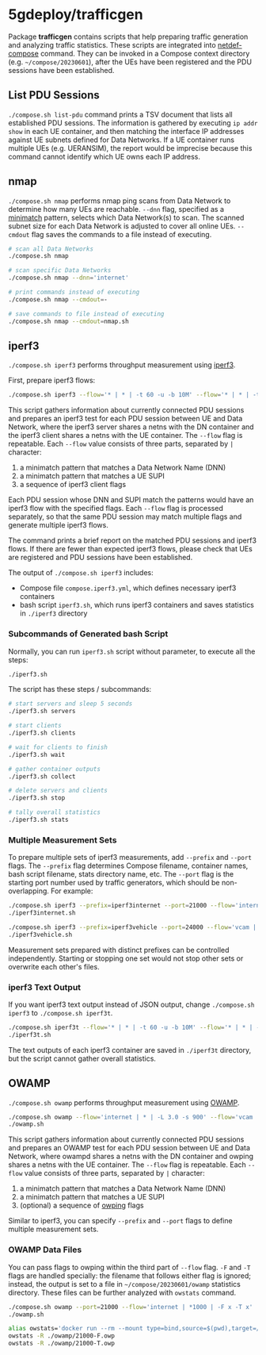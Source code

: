 # 5gdeploy/trafficgen

Package **trafficgen** contains scripts that help preparing traffic generation and analyzing traffic statistics.
These scripts are integrated into [netdef-compose](../netdef-compose/README.md) command.
They can be invoked in a Compose context directory (e.g. `~/compose/20230601`), after the UEs have been registered and the PDU sessions have been established.

## List PDU Sessions

`./compose.sh list-pdu` command prints a TSV document that lists all established PDU sessions.
The information is gathered by executing `ip addr show` in each UE container, and then matching the interface IP addresses against UE subnets defined for Data Networks.
If a UE container runs multiple UEs (e.g. UERANSIM), the report would be imprecise because this command cannot identify which UE owns each IP address.

## nmap

`./compose.sh nmap` performs nmap ping scans from Data Network to determine how many UEs are reachable.
`--dnn` flag, specified as a [minimatch](https://www.npmjs.com/package/minimatch) pattern, selects which Data Network(s) to scan.
The scanned subnet size for each Data Network is adjusted to cover all online UEs.
`--cmdout` flag saves the commands to a file instead of executing.

```bash
# scan all Data Networks
./compose.sh nmap

# scan specific Data Networks
./compose.sh nmap --dnn='internet'

# print commands instead of executing
./compose.sh nmap --cmdout=-

# save commands to file instead of executing
./compose.sh nmap --cmdout=nmap.sh
```

## iperf3

`./compose.sh iperf3` performs throughput measurement using [iperf3](https://software.es.net/iperf/).

First, prepare iperf3 flows:

```bash
./compose.sh iperf3 --flow='* | * | -t 60 -u -b 10M' --flow='* | * | -t 60 -u -b 10M -R'
```

This script gathers information about currently connected PDU sessions and prepares an iperf3 test for each PDU session between UE and Data Network, where the iperf3 server shares a netns with the DN container and the iperf3 client shares a netns with the UE container.
The `--flow` flag is repeatable.
Each `--flow` value consists of three parts, separated by `|` character:

1. a minimatch pattern that matches a Data Network Name (DNN)
2. a minimatch pattern that matches a UE SUPI
3. a sequence of iperf3 client flags

Each PDU session whose DNN and SUPI match the patterns would have an iperf3 flow with the specified flags.
Each `--flow` flag is processed separately, so that the same PDU session may match multiple flags and generate multiple iperf3 flows.

The command prints a brief report on the matched PDU sessions and iperf3 flows.
If there are fewer than expected iperf3 flows, please check that UEs are registered and PDU sessions have been established.

The output of `./compose.sh iperf3` includes:

* Compose file `compose.iperf3.yml`, which defines necessary iperf3 containers
* bash script `iperf3.sh`, which runs iperf3 containers and saves statistics in `./iperf3` directory

### Subcommands of Generated bash Script

Normally, you can run `iperf3.sh` script without parameter, to execute all the steps:

```bash
./iperf3.sh
```

The script has these steps / subcommands:

```bash
# start servers and sleep 5 seconds
./iperf3.sh servers

# start clients
./iperf3.sh clients

# wait for clients to finish
./iperf3.sh wait

# gather container outputs
./iperf3.sh collect

# delete servers and clients
./iperf3.sh stop

# tally overall statistics
./iperf3.sh stats
```

### Multiple Measurement Sets

To prepare multiple sets of iperf3 measurements, add `--prefix` and `--port` flags.
The `--prefix` flag determines Compose filename, container names, bash script filename, stats directory name, etc.
The `--port` flag is the starting port number used by traffic generators, which should be non-overlapping.
For example:

```bash
./compose.sh iperf3 --prefix=iperf3internet --port=21000 --flow='internet | * | -t 60 -u -b 10M' --flow='internet | * | -t 60 -u -b 50M -R'
./iperf3internet.sh

./compose.sh iperf3 --prefix=iperf3vehicle --port=24000 --flow='vcam | * | -t 60 -u -b 20M' --flow='vctl | * | -t 60 -u -b 1M -R'
./iperf3vehicle.sh
```

Measurement sets prepared with distinct prefixes can be controlled independently.
Starting or stopping one set would not stop other sets or overwrite each other's files.

### iperf3 Text Output

If you want iperf3 text output instead of JSON output, change `./compose.sh iperf3` to `./compose.sh iperf3t`.

```bash
./compose.sh iperf3t --flow='* | * | -t 60 -u -b 10M' --flow='* | * | -t 60 -u -b 10M -R'
./iperf3t.sh
```

The text outputs of each iperf3 container are saved in `./iperf3t` directory, but the script cannot gather overall statistics.

## OWAMP

`./compose.sh owamp` performs throughput measurement using [OWAMP](https://software.internet2.edu/owamp/).

```bash
./compose.sh owamp --flow='internet | * | -L 3.0 -s 900' --flow='vcam | * | -t' --flow='vctl | * | -f'
./owamp.sh
```

This script gathers information about currently connected PDU sessions and prepares an OWAMP test for each PDU session between UE and Data Network, where owampd shares a netns with the DN container and owping shares a netns with the UE container.
The `--flow` flag is repeatable.
Each `--flow` value consists of three parts, separated by `|` character:

1. a minimatch pattern that matches a Data Network Name (DNN)
2. a minimatch pattern that matches a UE SUPI
3. (optional) a sequence of [owping](https://software.internet2.edu/owamp/owping.man.html) flags

Similar to iperf3, you can specify `--prefix` and `--port` flags to define multiple measurement sets.

### OWAMP Data Files

You can pass flags to owping within the third part of `--flow` flag.
`-F` and `-T` flags are handled specially: the filename that follows either flag is ignored; instead, the output is set to a file in `~/compose/20230601/owamp` statistics directory.
These files can be further analyzed with `owstats` command.

```bash
./compose.sh owamp --port=21000 --flow='internet | *1000 | -F x -T x'
./owamp.sh

alias owstats='docker run --rm --mount type=bind,source=$(pwd),target=/data,readonly=true -w /data perfsonar/tools owstats'
owstats -R ./owamp/21000-F.owp
owstats -R ./owamp/21000-T.owp
```
